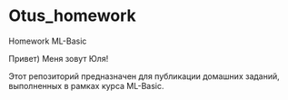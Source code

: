 # Otus_homework
Homework ML-Basic

Привет) Меня зовут Юля!

Этот репозиторий предназначен для публикации домашних заданий, выполненных в рамках курса ML-Basic.
